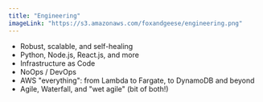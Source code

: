 ```yaml
---
title: "Engineering"
imageLink: "https://s3.amazonaws.com/foxandgeese/engineering.png"
---
```


- Robust, scalable, and self-healing
- Python, Node.js, React.js, and more
- Infrastructure as Code
- NoOps / DevOps
- AWS "everything": from Lambda to Fargate, to DynamoDB and beyond
- Agile, Waterfall, and "wet agile" (bit of both!)
